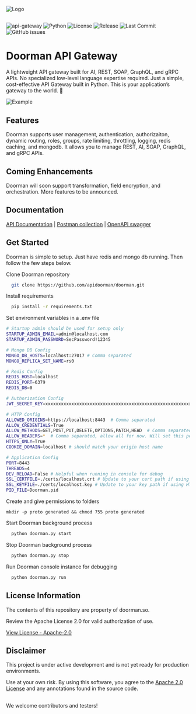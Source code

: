 
![Logo](https://i.ibb.co/mMcR63Q/doorman-logo-grn.png)

##

![api-gateway](https://img.shields.io/badge/API-Gateway-blue)
![Python](https://img.shields.io/badge/Python-3.10%2B-blue)
![License](https://img.shields.io/badge/license-Apache%202.0-green)
![Release](https://img.shields.io/badge/release-pre--release-orange)
![Last Commit](https://img.shields.io/github/last-commit/apidoorman/doorman)
![GitHub issues](https://img.shields.io/github/issues/apidoorman/doorman)

##

# Doorman API Gateway
A lightweight API gateway built for AI, REST, SOAP, GraphQL, and gRPC APIs. No specialized low-level language expertise required. Just a simple, cost-effective API Gateway built in Python. This is your application’s gateway to the world. 🐍

![Example](https://i.ibb.co/nZK8Pd9/example-dashboard-light.png)

## Features
Doorman supports user management, authentication, authorizaiton, dynamic routing, roles, groups, rate limiting, throttling, logging, redis caching, and mongodb. It allows you to manage REST, AI, SOAP, GraphQL, and gRPC APIs.


## Coming Enhancements
Doorman will soon support transformation, field encryption, and orchestration. More features to be announced.


## Documentation
[API Documentation](https://doorman.so/docs)
| [Postman collection](https://doorman.so/doorman-postman-collection.json)
| [OpenAPI swagger](https://doorman.so/openapi.json)


## Get Started
Doorman is simple to setup. Just have redis and mongo db running. Then follow the few steps below.

Clone Doorman repository

```bash
  git clone https://github.com/apidoorman/doorman.git
```

Install requirements

```bash
  pip install -r requirements.txt
```

Set environment variables in a .env file
```bash
# Startup admin should be used for setup only
STARTUP_ADMIN_EMAIL=admin@localhost.com
STARTUP_ADMIN_PASSWORD=SecPassword!12345

# Mongo DB Config
MONGO_DB_HOSTS=localhost:27017 # Comma separated
MONGO_REPLICA_SET_NAME=rs0

# Redis Config
REDIS_HOST=localhost
REDIS_PORT=6379
REDIS_DB=0

# Authorization Config
JWT_SECRET_KEY=xxxxxxxxxxxxxxxxxxxxxxxxxxxxxxxxxxxxxxxxxxxxxxxxxxxxxxxxxxxxxxxx

# HTTP Config
ALLOWED_ORIGINS=https://localhost:8443  # Comma separated
ALLOW_CREDENTIALS=True
ALLOW_METHODS=GET,POST,PUT,DELETE,OPTIONS,PATCH,HEAD  # Comma separated
ALLOW_HEADERS=*  # Comma separated, allow all for now. Will set this per API
HTTPS_ONLY=True
COOKIE_DOMAIN=localhost # should match your origin host name

# Application Config
PORT=8443
THREADS=4
DEV_RELOAD=False # Helpful when running in console for debug
SSL_CERTFILE=./certs/localhost.crt # Update to your cert path if using HTTPS_ONlY
SSL_KEYFILE=./certs/localhost.key # Update to your key path if using HTTPS_ONlY
PID_FILE=Doorman.pid
```

Create and give permissions to folders

```
mkdir -p proto generated && chmod 755 proto generated
```

Start Doorman background process
    
```bash
  python doorman.py start
```

Stop Doorman background process
    
```bash
  python doorman.py stop
```

Run Doorman console instance for debugging
    
```bash
  python doorman.py run
```


## License Information
The contents of this repository are property of doorman.so.

Review the Apache License 2.0 for valid authorization of use.

[View License - Apache-2.0](https://www.apache.org/licenses/LICENSE-2.0)


## Disclaimer
This project is under active development and is not yet ready for production environments.

Use at your own risk. By using this software, you agree to the [Apache 2.0 License](https://www.apache.org/licenses/LICENSE-2.0) and any annotations found in the source code.

##

We welcome contributors and testers!